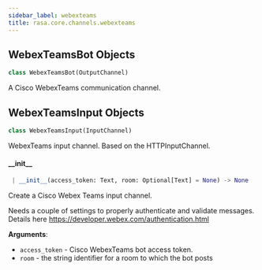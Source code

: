 ```yaml
---
sidebar_label: webexteams
title: rasa.core.channels.webexteams
---
```


## WebexTeamsBot Objects

```python
class WebexTeamsBot(OutputChannel)
```

A Cisco WebexTeams communication channel.

## WebexTeamsInput Objects

```python
class WebexTeamsInput(InputChannel)
```

WebexTeams input channel. Based on the HTTPInputChannel.

#### \_\_init\_\_

```python
 | __init__(access_token: Text, room: Optional[Text] = None) -> None
```

Create a Cisco Webex Teams input channel.

Needs a couple of settings to properly authenticate and validate
messages. Details here https://developer.webex.com/authentication.html

**Arguments**:

- `access_token` - Cisco WebexTeams bot access token.
- `room` - the string identifier for a room to which the bot posts

